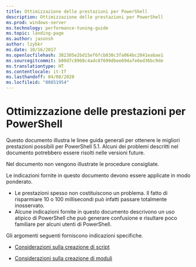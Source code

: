 ```yaml
---
title: Ottimizzazione delle prestazioni per PowerShell
description: Ottimizzazione delle prestazioni per PowerShell
ms.prod: windows-server
ms.technology: performance-tuning-guide
ms.topic: landing-page
ms.author: jasonsh
author: lzybkr
ms.date: 10/16/2017
ms.openlocfilehash: 382305e2bd15ef6fcb038c3fa064bc2841eabae1
ms.sourcegitcommit: b00d7c8968c4adc8f699dbee694afe6ed36bc9de
ms.translationtype: HT
ms.contentlocale: it-IT
ms.lasthandoff: 04/08/2020
ms.locfileid: "80851954"
---
```

# <a name="performance-tuning-for-powershell"></a>Ottimizzazione delle prestazioni per PowerShell

Questo documento illustra le linee guida generali per ottenere le migliori prestazioni possibili per PowerShell 5.1. Alcuni dei problemi descritti nel documento potrebbero essere risolti nelle versioni future.

Nel documento non vengono illustrate le procedure consigliate.

Le indicazioni fornite in questo documento devono essere applicate in modo ponderato.
* Le prestazioni spesso non costituiscono un problema. Il fatto di risparmiare 10 o 100 millisecondi può infatti passare totalmente inosservato.
* Alcune indicazioni fornite in questo documento descrivono un uso atipico di PowerShell che può generare confusione e risultare poco familiare per alcuni utenti di PowerShell.

Gli argomenti seguenti forniscono indicazioni specifiche.

-   [Considerazioni sulla creazione di script](script-authoring-considerations.md)

-   [Considerazioni sulla creazione di moduli](module-authoring-considerations.md)